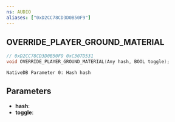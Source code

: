 ```yaml
---
ns: AUDIO
aliases: ["0xD2CC78CD3D0B50F9"]
---
```

## OVERRIDE_PLAYER_GROUND_MATERIAL

```c
// 0xD2CC78CD3D0B50F9 0xC307D531
void OVERRIDE_PLAYER_GROUND_MATERIAL(Any hash, BOOL toggle);
```

```
NativeDB Parameter 0: Hash hash
```

## Parameters
* **hash**: 
* **toggle**: 

